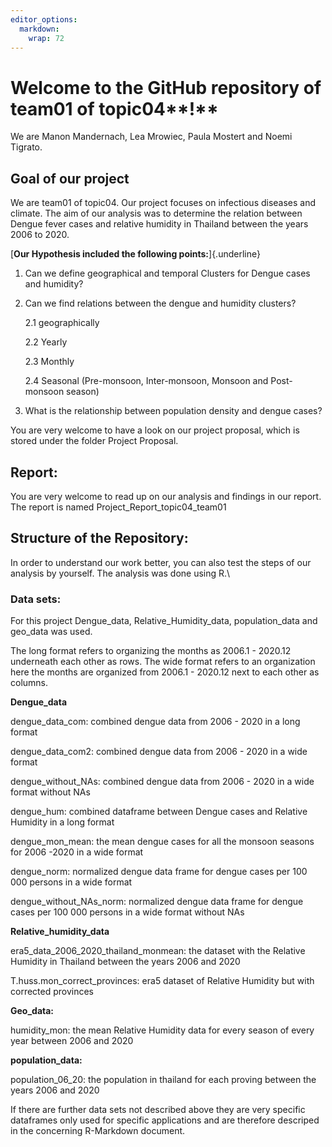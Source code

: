 ```yaml
---
editor_options: 
  markdown: 
    wrap: 72
---
```


# **Welcome to the GitHub repository of** team01 of topic04**!**

We are Manon Mandernach, Lea Mrowiec, Paula Mostert and Noemi Tigrato.

## Goal of our project

We are team01 of topic04. Our project focuses on infectious diseases and
climate. The aim of our analysis was to determine the relation between
Dengue fever cases and relative humidity in Thailand between the years
2006 to 2020.

[**Our Hypothesis included the following points:**]{.underline}

1.  Can we define geographical and temporal Clusters for Dengue cases
    and humidity?

2.  Can we find relations between the dengue and humidity clusters?

    2.1 geographically

    2.2 Yearly

    2.3 Monthly

    2.4 Seasonal (Pre-monsoon, Inter-monsoon, Monsoon and Post-monsoon
    season)

3.  What is the relationship between population density and dengue
    cases?

You are very welcome to have a look on our project proposal, which is
stored under the folder Project Proposal.

## **Report**:

You are very welcome to read up on our analysis and findings in our
report. The report is named Project_Report_topic04_team01

## Structure of the Repository:

In order to understand our work better, you can also test the steps of
our analysis by yourself. The analysis was done using R.\

### Data sets: 

For this project Dengue_data, Relative_Humidity_data, population_data
and geo_data was used.

The long format refers to organizing the months as 2006.1 - 2020.12
underneath each other as rows. The wide format refers to an organization
here the months are organized from 2006.1 - 2020.12 next to each other
as columns.

**Dengue_data**

dengue_data_com: combined dengue data from 2006 - 2020 in a long format

dengue_data_com2: combined dengue data from 2006 - 2020 in a wide format

dengue_without_NAs: combined dengue data from 2006 - 2020 in a wide
format without NAs

dengue_hum: combined dataframe between Dengue cases and Relative
Humidity in a long format

dengue_mon_mean: the mean dengue cases for all the monsoon seasons for
2006 -2020 in a wide format

dengue_norm: normalized dengue data frame for dengue cases per 100 000
persons in a wide format

dengue_without_NAs_norm: normalized dengue data frame for dengue cases
per 100 000 persons in a wide format without NAs

**Relative_humidity_data**

era5_data_2006_2020_thailand_monmean: the dataset with the Relative
Humidity in Thailand between the years 2006 and 2020

T.huss.mon_correct_provinces: era5 dataset of Relative Humidity but with
corrected provinces

**Geo_data:**

humidity_mon: the mean Relative Humidity data for every season of every
year between 2006 and 2020

**population_data:**

population_06_20: the population in thailand for each proving between
the years 2006 and 2020

If there are further data sets not described above they are very
specific dataframes only used for specific applications and are
therefore descriped in the concerning R-Markdown document.
